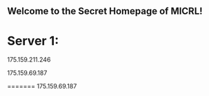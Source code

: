 ## Welcome to the Secret Homepage of MICRL!
# Server 1:
175.159.211.246

175.159.69.187

=======
175.159.69.187





